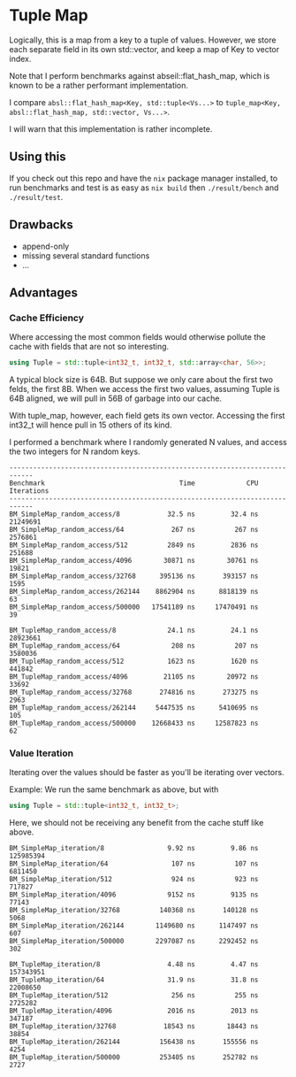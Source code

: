 # Tuple Map
Logically, this is a map from a key to a tuple of values. However, we store
each separate field in its own std::vector, and keep a map of Key to vector index.

Note that I perform benchmarks against abseil::flat_hash_map, which is known to
be a rather performant implementation.

I compare `absl::flat_hash_map<Key, std::tuple<Vs...>` to 
`tuple_map<Key, absl::flat_hash_map, std::vector, Vs...>`.

I will warn that this implementation is rather incomplete.

## Using this
If you check out this repo and have the `nix` package manager installed, 
to run benchmarks and test is as easy as `nix build` then 
`./result/bench` and `./result/test`.

## Drawbacks
- append-only
- missing several standard functions
- ...

## Advantages
### Cache Efficiency
Where accessing the most common fields would otherwise pollute the cache with
fields that are not so interesting.

```cpp
using Tuple = std::tuple<int32_t, int32_t, std::array<char, 56>>;
```

A typical block size is 64B. But suppose we only care about the first two
felds, the first 8B. When we access the first two values, assuming Tuple is
64B aligned, we will pull in 56B of garbage into our cache.

With tuple_map, however, each field gets its own vector. Accessing the first
int32_t will hence pull in 15 others of its kind.

I performed a benchmark where I randomly generated N values, 
and access the two integers for N random keys.

```
----------------------------------------------------------------------------
Benchmark                                  Time             CPU   Iterations
----------------------------------------------------------------------------
BM_SimpleMap_random_access/8            32.5 ns         32.4 ns     21249691
BM_SimpleMap_random_access/64            267 ns          267 ns      2576861
BM_SimpleMap_random_access/512          2849 ns         2836 ns       251688
BM_SimpleMap_random_access/4096        30871 ns        30761 ns        19821
BM_SimpleMap_random_access/32768      395136 ns       393157 ns         1595
BM_SimpleMap_random_access/262144    8862904 ns      8818139 ns           63
BM_SimpleMap_random_access/500000   17541189 ns     17470491 ns           39

BM_TupleMap_random_access/8             24.1 ns         24.1 ns     28923661
BM_TupleMap_random_access/64             208 ns          207 ns      3580036
BM_TupleMap_random_access/512           1623 ns         1620 ns       441842
BM_TupleMap_random_access/4096         21105 ns        20972 ns        33692
BM_TupleMap_random_access/32768       274816 ns       273275 ns         2963
BM_TupleMap_random_access/262144     5447535 ns      5410695 ns          105
BM_TupleMap_random_access/500000    12668433 ns     12587823 ns           62
```

### Value Iteration
Iterating over the values should be faster as you'll be iterating over vectors.

Example:
We run the same benchmark as above, but with
```cpp
using Tuple = std::tuple<int32_t, int32_t>;
```
Here, we should not be receiving any benefit from the cache stuff like above. 

```
BM_SimpleMap_iteration/8                9.92 ns         9.86 ns    125985394
BM_SimpleMap_iteration/64                107 ns          107 ns      6811450
BM_SimpleMap_iteration/512               924 ns          923 ns       717827
BM_SimpleMap_iteration/4096             9152 ns         9135 ns        77143
BM_SimpleMap_iteration/32768          140368 ns       140128 ns         5068
BM_SimpleMap_iteration/262144        1149680 ns      1147497 ns          607
BM_SimpleMap_iteration/500000        2297087 ns      2292452 ns          302

BM_TupleMap_iteration/8                 4.48 ns         4.47 ns    157343951
BM_TupleMap_iteration/64                31.9 ns         31.8 ns     22008650
BM_TupleMap_iteration/512                256 ns          255 ns      2725282
BM_TupleMap_iteration/4096              2016 ns         2013 ns       347187
BM_TupleMap_iteration/32768            18543 ns        18443 ns        38854
BM_TupleMap_iteration/262144          156438 ns       155556 ns         4254
BM_TupleMap_iteration/500000          253405 ns       252782 ns         2727
```

